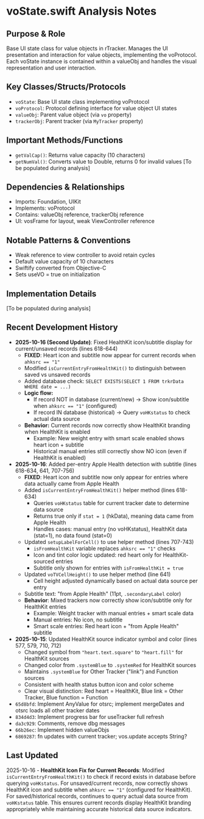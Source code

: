 # voState.swift Analysis Notes

## Purpose & Role
Base UI state class for value objects in rTracker. Manages the UI presentation and interaction for value objects, implementing the voProtocol. Each voState instance is contained within a valueObj and handles the visual representation and user interaction.

## Key Classes/Structs/Protocols
- `voState`: Base UI state class implementing voProtocol
- `voProtocol`: Protocol defining interface for value object UI states
- `valueObj`: Parent value object (via `vo` property)
- `trackerObj`: Parent tracker (via `MyTracker` property)

## Important Methods/Functions
- `getValCap()`: Returns value capacity (10 characters)
- `getNumVal()`: Converts value to Double, returns 0 for invalid values
[To be populated during analysis]

## Dependencies & Relationships
- Imports: Foundation, UIKit
- Implements: voProtocol
- Contains: valueObj reference, trackerObj reference
- UI: vosFrame for layout, weak ViewController reference

## Notable Patterns & Conventions
- Weak reference to view controller to avoid retain cycles
- Default value capacity of 10 characters
- Swiftify converted from Objective-C
- Sets useVO = true on initialization

## Implementation Details
[To be populated during analysis]

## Recent Development History
- **2025-10-16 (Second Update)**: Fixed HealthKit icon/subtitle display for current/unsaved records (lines 618-644)
  - **FIXED**: Heart icon and subtitle now appear for current records when `ahksrc == "1"`
  - Modified `isCurrentEntryFromHealthKit()` to distinguish between saved vs unsaved records
  - Added database check: `SELECT EXISTS(SELECT 1 FROM trkrData WHERE date = ...)`
  - **Logic flow:**
    - If record NOT in database (current/new) → Show icon/subtitle when `ahksrc == "1"` (configured)
    - If record IN database (historical) → Query `voHKstatus` to check actual data source
  - **Behavior:** Current records now correctly show HealthKit branding when HealthKit is enabled
    - Example: New weight entry with smart scale enabled shows heart icon + subtitle
    - Historical manual entries still correctly show NO icon (even if HealthKit is enabled)
- **2025-10-16**: Added per-entry Apple Health detection with subtitle (lines 618-634, 641, 707-756)
  - **FIXED**: Heart icon and subtitle now only appear for entries where data actually came from Apple Health
  - Added `isCurrentEntryFromHealthKit()` helper method (lines 618-634)
    - Queries `voHKstatus` table for current tracker date to determine data source
    - Returns true only if `stat = 1` (hkData), meaning data came from Apple Health
    - Handles cases: manual entry (no voHKstatus), HealthKit data (stat=1), no data found (stat=0)
  - Updated `setupLabelForCell()` to use helper method (lines 707-743)
    - `isFromHealthKit` variable replaces `ahksrc == "1"` checks
    - Icon and tint color logic updated: red heart only for HealthKit-sourced entries
    - Subtitle only shown for entries with `isFromHealthKit = true`
  - Updated `voTVCellHeight()` to use helper method (line 641)
    - Cell height adjusted dynamically based on actual data source per entry
  - Subtitle text: "from Apple Health" (11pt, `.secondaryLabel` color)
  - **Behavior**: Mixed trackers now correctly show icon/subtitle only for HealthKit entries
    - Example: Weight tracker with manual entries + smart scale data
    - Manual entries: No icon, no subtitle
    - Smart scale entries: Red heart icon + "from Apple Health" subtitle
- **2025-10-15**: Updated HealthKit source indicator symbol and color (lines 577, 579, 710, 712)
  - Changed symbol from `"heart.text.square"` to `"heart.fill"` for HealthKit sources
  - Changed color from `.systemBlue` to `.systemRed` for HealthKit sources
  - Maintains `.systemBlue` for Other Tracker ("link") and Function sources
  - Consistent with health status button icon and color scheme
  - Clear visual distinction: Red heart = HealthKit, Blue link = Other Tracker, Blue function = Function
- `65d8bfd`: Implement AnyValue for otsrc; implement mergeDates and otsrc loads all other tracker dates
- `834d4d3`: Implement progress bar for useTracker full refresh
- `da3c929`: Comments, remove dbg messages
- `66b26ec`: Implement hidden valueObjs
- `6869287`: fn updates with current tracker; vos.update accepts String?

## Last Updated
2025-10-16 - **HealthKit Icon Fix for Current Records**: Modified `isCurrentEntryFromHealthKit()` to check if record exists in database before querying `voHKstatus`. For unsaved/current records, now correctly shows HealthKit icon and subtitle when `ahksrc == "1"` (configured for HealthKit). For saved/historical records, continues to query actual data source from `voHKstatus` table. This ensures current records display HealthKit branding appropriately while maintaining accurate historical data source indicators.